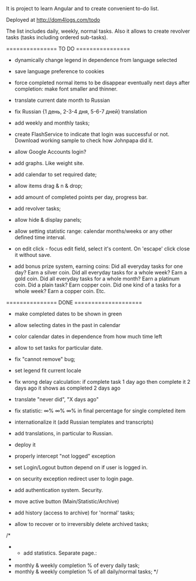 It is project to learn Angular and to create convenient to-do list.

Deployed at http://dom4logs.com/todo

The list includes daily, weekly, normal tasks.
Also it allows to create revolver tasks (tasks including ordered sub-tasks).

=============== TO DO ================



- dynamically change legend in dependence from language selected

- save language preference to cookies

- force completed normal items to be disappear eventually next days after completion:
make font smaller and thinner.

- translate current date month to Russian
- fix Russian {1 день, 2-3-4 дня, 5-6-7 дней} translation

- add weekly and monthly tasks;

- create FlashService to indicate that login was successful or not. 
Download working sample to check how Johnpapa did it.

- allow Google Accounts login?

- add graphs. Like weight site.
- add calendar to set required date;

- allow items drag & n & drop;
- add amount of completed points per day, progress bar.
- add revolver tasks;

- allow hide & display panels;

- allow setting statistic range: calendar months/weeks or any other defined time interval.

- on edit click - focus edit field, select it's content. On 'escape' click close it without save.

- add bonus prize system, earning coins:
Did all everyday tasks for one day? Earn a silver coin.
Did all everyday tasks for a whole week? Earn a gold coin.
Did all everyday tasks for a whole month? Earn a platinum coin.
Did a plain task? Earn copper coin.
Did one kind of a tasks for a whole week? Earn a copper coin.
Etc.

=============== DONE ====================

- make completed dates to be shown in green
- allow selecting dates in the past in calendar

- color calendar dates in dependence from how much time left

- allow to set tasks for particular date.

- fix "cannot remove" bug;

- set legend fit current locale

- fix wrong delay calculation: if complete task 1 day ago then complete it 2 days ago it shows as completed 2 days ago

- translate "never did", "X days ago"

- fix statistic:  ∞% ∞% ∞%  in final percentage for single completed item

- internationalize it (add Russian templates and transcripts)
- add translations, in particular to Russian.
- deploy it
- properly intercept "not logged" exception
- set Login/Logout button depend on if user is logged in.
- on security exception redirect user to login page.

- add authentication system. Security.
- move active button (Main/Statistic/Archive)
- add history (access to archive) for 'normal' tasks;
- allow to recover or to irreversibly delete archived tasks;

/*
 * - add statistics. Separate page.:
 * 
 * monthly & weekly completion % of every daily task;
 * monthly & weekly completion % of all daily/normal tasks;
 */

